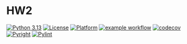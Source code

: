 # HW2
[![Python 3.13](https://img.shields.io/badge/language-Python%203.13-green)](https://www.python.org)
[![License](https://img.shields.io/badge/license-Apache%202.0-blue)](https://opensource.org/licenses/Apache-2.0)
[![Platform](https://img.shields.io/badge/platform-Linux-red)](https://www.linux.org)
[![example workflow](https://github.com/CSC-510-SE-IPV/HW2/actions/workflows/testing.yml/badge.svg)](https://github.com/CSC-510-SE-IPV/HW2/actions/workflows/testing.yml)
[![codecov](https://codecov.io/gh/CSC-510-SE-IPV/HW2/branch/main/graph/badge.svg)](https://codecov.io/gh/CSC-510-SE-IPV/HW2)
[![Pyright](https://github.com/CSC-510-SE-IPV/HW2/actions/workflows/analysis.yml/badge.svg?job=type-check&label=Pyright)](https://github.com/CSC-510-SE-IPV/HW2/actions/workflows/analysis.yml)
[![Pylint](https://github.com/CSC-510-SE-IPV/HW2/actions/workflows/analysis.yml/badge.svg?job=lint&label=Pylint)](https://github.com/CSC-510-SE-IPV/HW2/actions/workflows/analysis.yml)
